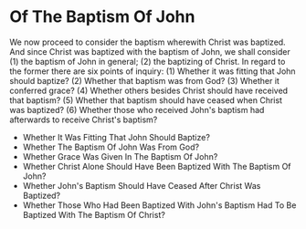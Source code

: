 # Of The Baptism Of John

We now proceed to consider the baptism wherewith Christ was baptized. And since Christ was baptized with the baptism of John, we shall consider (1) the baptism of John in general; (2) the baptizing of Christ. In regard to the former there are six points of inquiry:
(1) Whether it was fitting that John should baptize?
(2) Whether that baptism was from God?
(3) Whether it conferred grace?
(4) Whether others besides Christ should have received that baptism?
(5) Whether that baptism should have ceased when Christ was baptized?
(6) Whether those who received John's baptism had afterwards to receive Christ's baptism?

* Whether It Was Fitting That John Should Baptize?
* Whether The Baptism Of John Was From God?
* Whether Grace Was Given In The Baptism Of John?
* Whether Christ Alone Should Have Been Baptized With The Baptism Of John?
* Whether John's Baptism Should Have Ceased After Christ Was Baptized?
* Whether Those Who Had Been Baptized With John's Baptism Had To Be Baptized With The Baptism Of Christ?